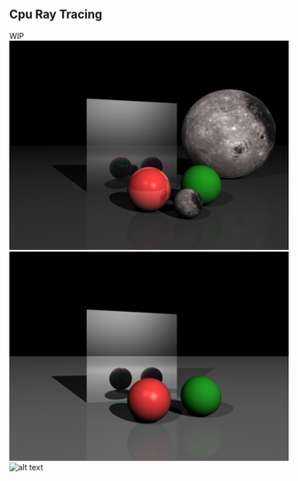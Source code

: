 Cpu Ray Tracing
---
WIP
![alt text](resource/sample-2022-0525-texture.png "sample-2022-0525-texture")
![alt text](resource/sample-2022-0522-reflection.png "sample-2022-0522")
![alt text](resource/sample-2022-0522.png "sample-2022-0522")